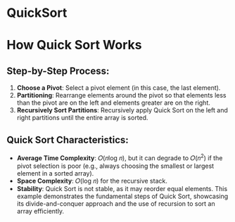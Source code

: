 # QuickSort

# How Quick Sort Works
## Step-by-Step Process:
1. **Choose a Pivot**: Select a pivot element (in this case, the last element).
2. **Partitioning**: Rearrange elements around the pivot so that elements less than the pivot are on the left and elements greater are on the right.
3. **Recursively Sort Partitions**: Recursively apply Quick Sort on the left and right partitions until the entire array is sorted.

## Quick Sort Characteristics:

  - **Average Time Complexity**: 𝑂(𝑛log 𝑛), but it can degrade to 𝑂(𝑛<sup>2</sup>) if the pivot selection is poor (e.g., always choosing the smallest or largest element in a sorted array).
  - **Space Complexity**: 𝑂(log 𝑛) for the recursive stack.
  - **Stability**: Quick Sort is not stable, as it may reorder equal elements.
This example demonstrates the fundamental steps of Quick Sort, showcasing its divide-and-conquer approach and the use of recursion to sort an array efficiently.
